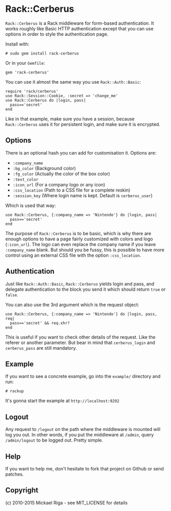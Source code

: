 Rack::Cerberus
==============

`Rack::Cerberus` is a Rack middleware for form-based authentication. 
It works roughly like Basic HTTP authentication except that you can use
options in order to style the authentication page.

Install with:

```
# sudo gem install rack-cerberus
```

Or in your `Gemfile`:

```
gem 'rack-cerberus'
```

You can use it almost the same way you use `Rack::Auth::Basic`:

```
require 'rack/cerberus'
use Rack::Session::Cookie, :secret => 'change_me'
use Rack::Cerberus do |login, pass|
  pass=='secret'
end
```
	
Like in that example, make sure you have a session, because 
`Rack::Cerberus` uses it for persistent login, and make sure it is encrypted.
	
Options
-------

There is an optional hash you can add for customisation it. Options are:

- `:company_name`
- `:bg_color` (Background color)
- `:fg_color` (Actually the color of the box color)
- `:text_color`
- `:icon_url` (For a company logo or any icon)
- `:css_location` (Path to a CSS file for a complete reskin)
- `:session_key` (Where login name is kept. Default is `cerberus_user`)

Which is used that way:

```
use Rack::Cerberus, {:company_name => 'Nintendo'} do |login, pass|
  pass=='secret'
end
```
	
The purpose of `Rack::Cerberus` is to be basic, which is why there are 
enough options to have a page fairly customized with colors and 
logo (`:icon_url`). The logo can even replace the company name if 
you leave `:company_name` blank. But should you be fussy, this is possible
to have more control using an external CSS file with the option `:css_location`.

Authentication
--------------

Just like `Rack::Auth::Basic`, `Rack::Cerberus` yields login and pass, 
and delegate authentication to the block you send it which should 
return `true` or `false`.

You can also use the 3rd argument which is the request object:

```
use Rack::Cerberus, {:company_name => 'Nintendo'} do |login, pass, req|
  pass=='secret' && req.xhr?
end
```

This is useful if you want to check other details of the request.
Like the referer or another parameter. But bear in mind that `cerberus_login` 
and `cerberus_pass` are still mandatory.

Example
-------

If you want to see a concrete example, go into the `example/` directory and run:

```
# rackup
```
	
It's gonna start the example at `http://localhost:9292`

Logout
------

Any request to `/logout` on the path where the middleware is mounted 
will log you out. In other words, if you put the middleware at `/admin`, 
query `/admin/logout` to be logged out. Pretty simple.

Help
----

If you want to help me, don't hesitate to fork that project on Github 
or send patches.

Copyright
---------

(c) 2010-2015 Mickael Riga - see MIT_LICENSE for details 

